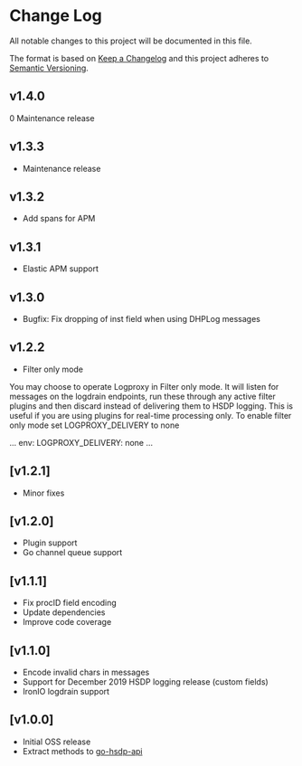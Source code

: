 # Change Log
All notable changes to this project will be documented in this file.

The format is based on [Keep a Changelog](http://keepachangelog.com/)
and this project adheres to [Semantic Versioning](http://semver.org/).

## v1.4.0
0 Maintenance release

## v1.3.3
- Maintenance release

## v1.3.2
- Add spans for APM

## v1.3.1
- Elastic APM support

## v1.3.0
- Bugfix: Fix dropping of inst field when using DHPLog messages

## v1.2.2
- Filter only mode

You may choose to operate Logproxy in Filter only mode. It will listen
for messages on the logdrain endpoints, run these through any active
filter plugins and then discard instead of delivering them to HSDP logging.
This is useful if you are using plugins for real-time processing only.
To enable filter only mode set LOGPROXY_DELIVERY to none

...
env:
  LOGPROXY_DELIVERY: none
...

##  [v1.2.1]
- Minor fixes

## [v1.2.0]

- Plugin support
- Go channel queue support

## [v1.1.1]

- Fix procID field encoding
- Update dependencies
- Improve code coverage

## [v1.1.0]

- Encode invalid chars in messages
- Support for December 2019 HSDP logging release (custom fields) 
- IronIO logdrain support

## [v1.0.0]

- Initial OSS release
- Extract methods to [go-hsdp-api](https://github.com/philips-software/go-hsdp-api)
